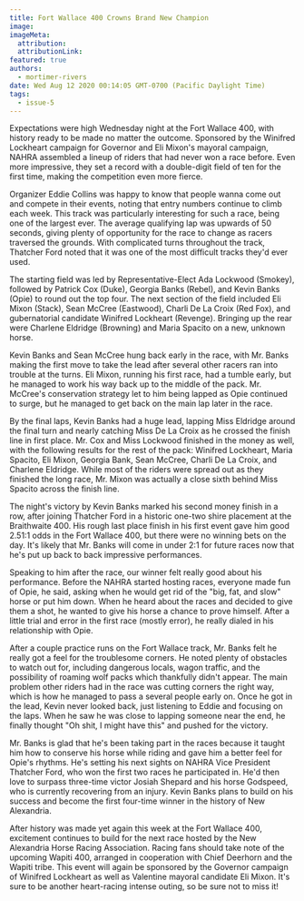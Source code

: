 ```yaml
---
title: Fort Wallace 400 Crowns Brand New Champion
image:
imageMeta:
  attribution:
  attributionLink:
featured: true
authors: 
  - mortimer-rivers
date: Wed Aug 12 2020 00:14:05 GMT-0700 (Pacific Daylight Time)
tags:
  - issue-5
---
```


Expectations were high Wednesday night at the Fort Wallace 400, with history ready to be made no 
matter the outcome. Sponsored by the Winifred Lockheart campaign for Governor and Eli Mixon's 
mayoral campaign, NAHRA assembled a lineup of riders that had never won a race before. Even more 
impressive, they set a record with a double-digit field of ten for the first time, making the 
competition even more fierce.

Organizer Eddie Collins was happy to know that people wanna come out and compete in their events, 
noting that entry numbers continue to climb each week. This track was particularly interesting for 
such a race, being one of the largest ever. The average qualifying lap was upwards of 50 seconds, 
giving plenty of opportunity for the race to change as racers traversed the grounds. With complicated 
turns throughout the track, Thatcher Ford noted that it was one of the most difficult tracks they'd 
ever used.

The starting field was led by Representative-Elect Ada Lockwood (Smokey), followed by Patrick Cox 
(Duke), Georgia Banks (Rebel), and Kevin Banks (Opie) to round out the top four. The next section 
of the field included Eli Mixon (Stack), Sean McCree (Eastwood), Charli De La Croix (Red Fox), 
and gubernatorial candidate Winifred Lockheart (Revenge). Bringing up the rear were Charlene 
Eldridge (Browning) and Maria Spacito on a new, unknown horse.

Kevin Banks and Sean McCree hung back early in the race, with Mr. Banks making the first move to 
take the lead after several other racers ran into trouble at the turns. Eli Mixon, running his 
first race, had a tumble early, but he managed to work his way back up to the middle of the pack. 
Mr. McCree's conservation strategy let to him being lapped as Opie continued to surge, but he 
managed to get back on the main lap later in the race.

By the final laps, Kevin Banks had a huge lead, lapping Miss Eldridge around the final turn and 
nearly catching Miss De La Croix as he crossed the finish line in first place. Mr. Cox and 
Miss Lockwood finished in the money as well, with the following results for the rest of the pack: 
Winifred Lockheart, Maria Spacito, Eli Mixon, Georgia Bank, Sean McCree, Charli De La Croix, and 
Charlene Eldridge. While most of the riders were spread out as they finished the long race, 
Mr. Mixon was actually a close sixth behind Miss Spacito across the finish line.

The night's victory by Kevin Banks marked his second money finish in a row, after joining Thatcher 
Ford in a historic one-two shire placement at the Braithwaite 400. His rough last place finish in 
his first event gave him good 2.51:1 odds in the Fort Wallace 400, but there were no winning bets 
on the day. It's likely that Mr. Banks will come in under 2:1 for future races now that he's put 
up back to back impressive performances.

Speaking to him after the race, our winner felt really good about his performance. Before the NAHRA 
started hosting races, everyone made fun of Opie, he said, asking when he would get rid of the 
"big, fat, and slow" horse or put him down. When he heard about the races and decided to give them 
a shot, he wanted to give his horse a chance to prove himself. After a little trial and error in the 
first race (mostly error), he really dialed in his relationship with Opie.

After a couple practice runs on the Fort Wallace track, Mr. Banks felt he really got a feel for the 
troublesome corners. He noted plenty of obstacles to watch out for, including dangerous locals, wagon 
traffic, and the possibility of roaming wolf packs which thankfully didn't appear. The main problem 
other riders had in the race was cutting corners the right way, which is how he managed to pass a 
several people early on. Once he got in the lead, Kevin never looked back, just listening to Eddie 
and focusing on the laps. When he saw he was close to lapping someone near the end, he finally 
thought "Oh shit, I might have this" and pushed for the victory.

Mr. Banks is glad that he's been taking part in the races because it taught him how to conserve his 
horse while riding and gave him a better feel for Opie's rhythms. He's setting his next sights on 
NAHRA Vice President Thatcher Ford, who won the first two races he participated in. He'd then love to 
surpass three-time victor Josiah Shepard and his horse Godspeed, who is currently recovering from an 
injury. Kevin Banks plans to build on his success and become the first four-time winner in the 
history of New Alexandria.

After history was made yet again this week at the Fort Wallace 400, excitement continues to build 
for the next race hosted by the New Alexandria Horse Racing Association. Racing fans should take note 
of the upcoming Wapiti 400, arranged in cooperation with Chief Deerhorn and the Wapiti tribe. This 
event will again be sponsored by the Governor campaign of Winifred Lockheart as well as Valentine 
mayoral candidate Eli Mixon. It's sure to be another heart-racing intense outing, so be sure not to 
miss it!
